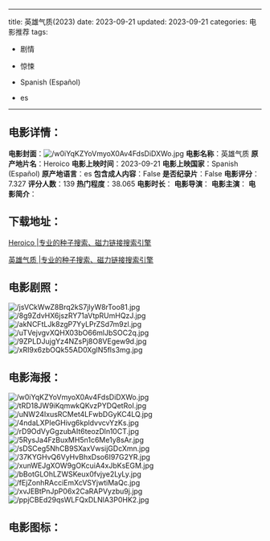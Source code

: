 
---
title: 英雄气质(2023)
date: 2023-09-21
updated: 2023-09-21
categories: 电影推荐
tags:
- 剧情
- 惊悚

- Spanish (Español)
- es
---


> 

## **电影详情**：

**电影封面**：<img src="https://image.tmdb.org/t/p/w200/w0iYqKZYoVmyoX0Av4FdsDiDXWo.jpg" alt="/w0iYqKZYoVmyoX0Av4FdsDiDXWo.jpg" title="/w0iYqKZYoVmyoX0Av4FdsDiDXWo.jpg">
**电影名称**：英雄气质
**原产地片名**：Heroico
**电影上映时间**：2023-09-21
**电影上映国家**：Spanish (Español)
**原产地语言**：es
**包含成人内容**：False
**是否纪录片**：False
**电影评分**：7.327
**评分人数**：139
**热门程度**：38.065
**电影时长**：
**电影导演**：
**电影主演**：
**电影简介**：

## **下载地址**：
[Heroico |专业的种子搜索、磁力链接搜索引擎](https://movie.amd794.com:2083/?search=Heroico&ordering=&mode=match_phrase&page_size=10&page=1)

[英雄气质 |专业的种子搜索、磁力链接搜索引擎](https://movie.amd794.com:2083/?search=%E8%8B%B1%E9%9B%84%E6%B0%94%E8%B4%A8&ordering=&mode=match_phrase&page_size=10&page=1)
 

## **电影剧照**：
<img src="https://image.tmdb.org/t/p/original/jsVCkWwZ8Brq2kS7jlyW8rToo81.jpg" alt="/jsVCkWwZ8Brq2kS7jlyW8rToo81.jpg" title="/jsVCkWwZ8Brq2kS7jlyW8rToo81.jpg"><img src="https://image.tmdb.org/t/p/original/8g9ZdvHX6jszRY71aVtpRUmHQzJ.jpg" alt="/8g9ZdvHX6jszRY71aVtpRUmHQzJ.jpg" title="/8g9ZdvHX6jszRY71aVtpRUmHQzJ.jpg"><img src="https://image.tmdb.org/t/p/original/akNCFtLJk8zgP7YyLPrZSd7m9zl.jpg" alt="/akNCFtLJk8zgP7YyLPrZSd7m9zl.jpg" title="/akNCFtLJk8zgP7YyLPrZSd7m9zl.jpg"><img src="https://image.tmdb.org/t/p/original/uTVejvgvXQHX03bO66mlJbSOC2q.jpg" alt="/uTVejvgvXQHX03bO66mlJbSOC2q.jpg" title="/uTVejvgvXQHX03bO66mlJbSOC2q.jpg"><img src="https://image.tmdb.org/t/p/original/9ZPLDJujgYz4NZsPj8O8VEgew9d.jpg" alt="/9ZPLDJujgYz4NZsPj8O8VEgew9d.jpg" title="/9ZPLDJujgYz4NZsPj8O8VEgew9d.jpg"><img src="https://image.tmdb.org/t/p/original/xRI9x6zbOQk55AD0XgIN5fls3mg.jpg" alt="/xRI9x6zbOQk55AD0XgIN5fls3mg.jpg" title="/xRI9x6zbOQk55AD0XgIN5fls3mg.jpg">

## **电影海报**：
<img src="https://image.tmdb.org/t/p/original/w0iYqKZYoVmyoX0Av4FdsDiDXWo.jpg" alt="/w0iYqKZYoVmyoX0Av4FdsDiDXWo.jpg" title="/w0iYqKZYoVmyoX0Av4FdsDiDXWo.jpg"><img src="https://image.tmdb.org/t/p/original/tRD18JW9iKqmwkQKvzPYDQetRoI.jpg" alt="/tRD18JW9iKqmwkQKvzPYDQetRoI.jpg" title="/tRD18JW9iKqmwkQKvzPYDQetRoI.jpg"><img src="https://image.tmdb.org/t/p/original/uNW24IxusRCMet4LFwbDGyKC4LQ.jpg" alt="/uNW24IxusRCMet4LFwbDGyKC4LQ.jpg" title="/uNW24IxusRCMet4LFwbDGyKC4LQ.jpg"><img src="https://image.tmdb.org/t/p/original/4ndaLXPIeGHivg6kpldvvcvYzKs.jpg" alt="/4ndaLXPIeGHivg6kpldvvcvYzKs.jpg" title="/4ndaLXPIeGHivg6kpldvvcvYzKs.jpg"><img src="https://image.tmdb.org/t/p/original/rD9OdVyGgzubAIt6teozDln10CT.jpg" alt="/rD9OdVyGgzubAIt6teozDln10CT.jpg" title="/rD9OdVyGgzubAIt6teozDln10CT.jpg"><img src="https://image.tmdb.org/t/p/original/5RysJa4FzBuxMH5n1c6Me1y8sAr.jpg" alt="/5RysJa4FzBuxMH5n1c6Me1y8sAr.jpg" title="/5RysJa4FzBuxMH5n1c6Me1y8sAr.jpg"><img src="https://image.tmdb.org/t/p/original/sDSCeg5NhCB9SXaxVwsijGDcXmn.jpg" alt="/sDSCeg5NhCB9SXaxVwsijGDcXmn.jpg" title="/sDSCeg5NhCB9SXaxVwsijGDcXmn.jpg"><img src="https://image.tmdb.org/t/p/original/37KYGHvQ6VyHvBhxDso6I97G2YR.jpg" alt="/37KYGHvQ6VyHvBhxDso6I97G2YR.jpg" title="/37KYGHvQ6VyHvBhxDso6I97G2YR.jpg"><img src="https://image.tmdb.org/t/p/original/xunWEJgXOW9gOKcuiA4xJbKsEGM.jpg" alt="/xunWEJgXOW9gOKcuiA4xJbKsEGM.jpg" title="/xunWEJgXOW9gOKcuiA4xJbKsEGM.jpg"><img src="https://image.tmdb.org/t/p/original/bBotGLOhLZWSKeux0fvjye2LyLy.jpg" alt="/bBotGLOhLZWSKeux0fvjye2LyLy.jpg" title="/bBotGLOhLZWSKeux0fvjye2LyLy.jpg"><img src="https://image.tmdb.org/t/p/original/fEjZonhRAcciEmXcVSYjwtiMaQc.jpg" alt="/fEjZonhRAcciEmXcVSYjwtiMaQc.jpg" title="/fEjZonhRAcciEmXcVSYjwtiMaQc.jpg"><img src="https://image.tmdb.org/t/p/original/xvJEBtPnJpP06x2CaRAPVyzbu9j.jpg" alt="/xvJEBtPnJpP06x2CaRAPVyzbu9j.jpg" title="/xvJEBtPnJpP06x2CaRAPVyzbu9j.jpg"><img src="https://image.tmdb.org/t/p/original/ppjCBEd29qsWLFQxDLNlA3P0HK2.jpg" alt="/ppjCBEd29qsWLFQxDLNlA3P0HK2.jpg" title="/ppjCBEd29qsWLFQxDLNlA3P0HK2.jpg">

## **电影图标**：

